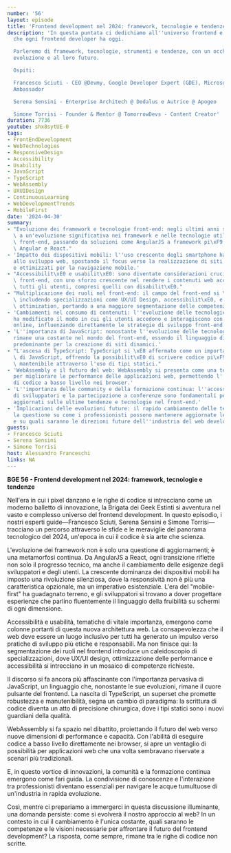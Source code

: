 ```yaml
---
number: '56'
layout: episode
title: 'Frontend development nel 2024: framework, tecnologie e tendenze'
description: 'In questa puntata ci dedichiamo all''universo frontend e alle sfide
  che ogni frontend developer ha oggi.

  Parleremo di framework, tecnologie, strumenti e tendenze, con un occhio alla loro
  evoluzione e al loro futuro.

  Ospiti:

  Francesco Sciuti - CEO @Devmy, Google Developer Expert (GDE), Microsoft MVP, Codemotion
  Ambassador

  Serena Sensini - Enterprise Architech @ Dedalus e Autrice @ Apogeo

  Simone Torrisi - Founder & Mentor @ TomorrowDevs - Content Creator'
duration: 7736
youtube: shx8sytUE-0
tags:
- FrontEndDevelopment
- WebTechnologies
- ResponsiveDesign
- Accessibility
- Usability
- JavaScript
- TypeScript
- WebAssembly
- UXUIDesign
- ContinuousLearning
- WebDevelopmentTrends
- MobileFirst
date: '2024-04-30'
summary:
- "Evoluzione dei framework e tecnologie front-end: negli ultimi anni si \xE8 assistito\
  \ a un'evoluzione significativa nei framework e nelle tecnologie utilizzate nel\
  \ front-end, passando da soluzioni come AngularJS a framework pi\xF9 moderni come\
  \ Angular e React."
- 'Impatto dei dispositivi mobili: l''uso crescente degli smartphone ha cambiato l''approccio
  allo sviluppo web, spostando il focus verso la realizzazione di siti responsive
  e ottimizzati per la navigazione mobile.'
- "Accessibilit\xE0 e usabilit\xE0: sono diventate considerazioni cruciali nello sviluppo\
  \ front-end, con uno sforzo crescente nel rendere i contenuti web accessibili a\
  \ tutti gli utenti, compresi quelli con disabilit\xE0."
- "Multiplicazione dei ruoli nel front-end: il campo del front-end si \xE8 espanso\
  \ includendo specializzazioni come UX/UI Design, accessibilit\xE0, e performance\
  \ ottimization, portando a una maggiore segmentazione delle competenze richieste."
- 'Cambiamenti nel consumo di contenuti: l''evoluzione delle tecnologie e dei dispositivi
  ha modificato il modo in cui gli utenti accedono e interagiscono con i contenuti
  online, influenzando direttamente le strategie di sviluppo front-end.'
- 'L''importanza di JavaScript: nonostante l''evoluzione delle tecnologie, JavaScript
  rimane una costante nel mondo del front-end, essendo il linguaggio di scripting
  predominante per la creazione di siti dinamici.'
- "L'ascesa di TypeScript: TypeScript si \xE8 affermato come un importante superset\
  \ di JavaScript, offrendo la possibilit\xE0 di scrivere codice pi\xF9 robusto e\
  \ mantenibile attraverso l'uso di tipi statici."
- 'WebAssembly e il futuro del web: WebAssembly si presenta come una tecnologia promettente
  per migliorare le performance delle applicazioni web, permettendo l''esecuzione
  di codice a basso livello nei browser.'
- 'L''importanza delle community e della formazione continua: l''accesso a community
  di sviluppatori e la partecipazione a conferenze sono fondamentali per rimanere
  aggiornati sulle ultime tendenze e tecnologie nel front-end.'
- 'Implicazioni delle evoluzioni future: il rapido cambiamento delle tecnologie pone
  la questione su come i professionisti possono mantenere aggiornate le proprie competenze
  e su quali saranno le direzioni future dell''industria del web development.'
guests:
- Francesco Sciuti
- Serena Sensini
- Simone Torrisi
host: Alessandro Franceschi
links: NA
---
```

**BGE 56 - Frontend development nel 2024: framework, tecnologie e tendenze** 

Nell'era in cui i pixel danzano e le righe di codice si intrecciano come un moderno balletto di innovazione, la Brigata dei Geek Estinti si avventura nel vasto e complesso universo del frontend development. In questo episodio, i nostri esperti guide—Francesco Sciuti, Serena Sensini e Simone Torrisi—tracciano un percorso attraverso le sfide e le meraviglie del panorama tecnologico del 2024, un'epoca in cui il codice è sia arte che scienza.

L'evoluzione dei framework non è solo una questione di aggiornamenti; è una metamorfosi continua. Da AngularJS a React, ogni transizione riflette non solo il progresso tecnico, ma anche il cambiamento delle esigenze degli sviluppatori e degli utenti. La crescente dominanza dei dispositivi mobili ha imposto una rivoluzione silenziosa, dove la responsività non è più una caratteristica opzionale, ma un imperativo esistenziale. L'era del "mobile-first" ha guadagnato terreno, e gli sviluppatori si trovano a dover progettare esperienze che parlino fluentemente il linguaggio della fruibilità su schermi di ogni dimensione.

Accessibilità e usabilità, tematiche di vitale importanza, emergono come colonne portanti di questa nuova architettura web. La consapevolezza che il web deve essere un luogo inclusivo per tutti ha generato un impulso verso pratiche di sviluppo più etiche e responsabili. Ma non finisce qui: la segmentazione dei ruoli nel frontend introduce un caleidoscopio di specializzazioni, dove UX/UI design, ottimizzazione delle performance e accessibilità si intrecciano in un mosaico di competenze richieste.

Il discorso si fa ancora più affascinante con l'importanza pervasiva di JavaScript, un linguaggio che, nonostante le sue evoluzioni, rimane il cuore pulsante del frontend. La nascita di TypeScript, un superset che promette robustezza e manutenibilità, segna un cambio di paradigma: la scrittura di codice diventa un atto di precisione chirurgica, dove i tipi statici sono i nuovi guardiani della qualità.

WebAssembly si fa spazio nel dibattito, proiettando il futuro del web verso nuove dimensioni di performance e capacità. Con l'abilità di eseguire codice a basso livello direttamente nei browser, si apre un ventaglio di possibilità per applicazioni web che una volta sembravano riservate a scenari più tradizionali.

E, in questo vortice di innovazioni, la comunità e la formazione continua emergono come fari guida. La condivisione di conoscenze e l'interazione tra professionisti diventano essenziali per navigare le acque tumultuose di un'industria in rapida evoluzione.

Così, mentre ci prepariamo a immergerci in questa discussione illuminante, una domanda persiste: come si evolverà il nostro approccio al web? In un contesto in cui il cambiamento è l'unica costante, quali saranno le competenze e le visioni necessarie per affrontare il futuro del frontend development? La risposta, come sempre, rimane tra le righe di codice non scritte.
